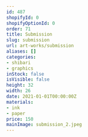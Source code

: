 ```yaml
---
id: 487
shopifyId: 0
shopifyOptionId: 0
order: 71
title: Submission
slug: submission
url: art-works/submission
aliases: []
categories:
- shibari
- graphics
inStock: false
isVisible: false
height: 32
width: 26
date: 2021-01-01T00:00:00Z
materials:
- ink
- paper
price: 150
mainImage: submission_2.jpeg
---
```

